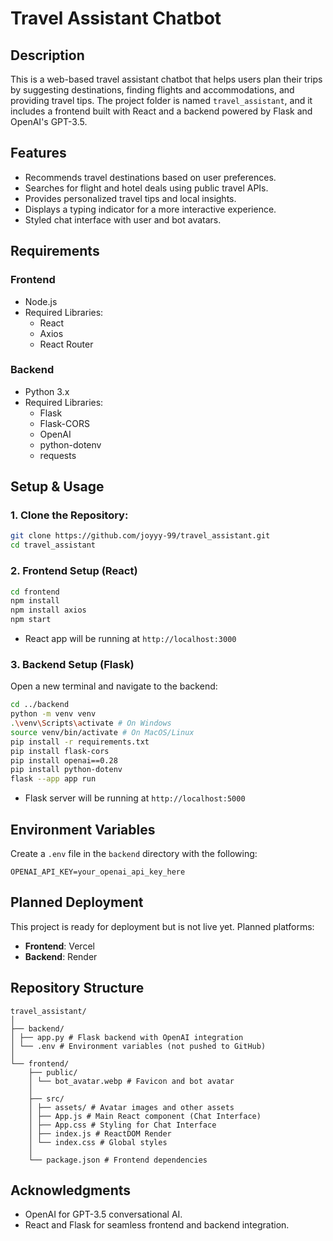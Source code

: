 # Travel Assistant Chatbot  
## Description  
This is a web-based travel assistant chatbot that helps users plan their trips by suggesting destinations, finding flights and accommodations, and providing travel tips. The project folder is named `travel_assistant`, and it includes a frontend built with React and a backend powered by Flask and OpenAI's GPT-3.5.  
## Features  
- Recommends travel destinations based on user preferences.  
- Searches for flight and hotel deals using public travel APIs.  
- Provides personalized travel tips and local insights.  
- Displays a typing indicator for a more interactive experience.  
- Styled chat interface with user and bot avatars.  
## Requirements  
### Frontend  
- Node.js  
- Required Libraries:  
    - React  
    - Axios  
    - React Router  
### Backend  
- Python 3.x  
- Required Libraries:  
    - Flask  
    - Flask-CORS  
    - OpenAI  
    - python-dotenv  
    - requests  
## Setup & Usage  
### 1. Clone the Repository:  
```bash
git clone https://github.com/joyyy-99/travel_assistant.git
cd travel_assistant
```
### 2. Frontend Setup (React)  
```bash
cd frontend
npm install 
npm install axios
npm start
```
- React app will be running at `http://localhost:3000`  
### 3. Backend Setup (Flask)  
Open a new terminal and navigate to the backend:  
```bash
cd ../backend
python -m venv venv
.\venv\Scripts\activate # On Windows
source venv/bin/activate # On MacOS/Linux
pip install -r requirements.txt
pip install flask-cors
pip install openai==0.28 
pip install python-dotenv
flask --app app run
```
- Flask server will be running at `http://localhost:5000`  
## Environment Variables  
Create a `.env` file in the `backend` directory with the following:  
```env
OPENAI_API_KEY=your_openai_api_key_here
```
## Planned Deployment  
This project is ready for deployment but is not live yet. Planned platforms:  
- **Frontend**: Vercel  
- **Backend**: Render  
## Repository Structure  
```
travel_assistant/
│
├── backend/
│ ├── app.py # Flask backend with OpenAI integration
│ └── .env # Environment variables (not pushed to GitHub)
│
└── frontend/
    ├── public/
    │ └── bot_avatar.webp # Favicon and bot avatar
    │
    ├── src/
    │ ├── assets/ # Avatar images and other assets
    │ ├── App.js # Main React component (Chat Interface)
    │ ├── App.css # Styling for Chat Interface
    │ ├── index.js # ReactDOM Render
    │ └── index.css # Global styles
    │
    └── package.json # Frontend dependencies
```
## Acknowledgments  
- OpenAI for GPT-3.5 conversational AI.  
- React and Flask for seamless frontend and backend integration.
